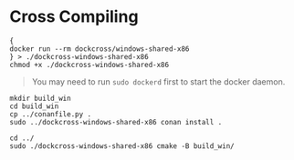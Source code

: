 # Cross Compiling


```shell
{
docker run --rm dockcross/windows-shared-x86 
} > ./dockcross-windows-shared-x86
chmod +x ./dockcross-windows-shared-x86
```

> You may need to run `sudo dockerd` first to start
> the docker daemon.


```
mkdir build_win
cd build_win
cp ../conanfile.py .
sudo ../dockcross-windows-shared-x86 conan install .
```

```shell
cd ../
sudo ./dockcross-windows-shared-x86 cmake -B build_win/
```


```
